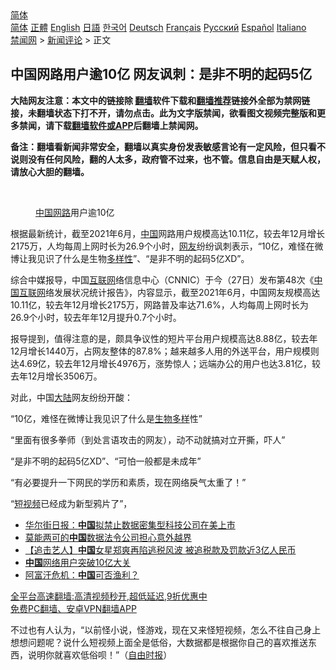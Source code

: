  <!-- 面包屑导航 --> <div class="breadcrumb"><!-- GTranslate: https://gtranslate.io/ -->  <div class="switcher notranslate">  <div class="selected">  <a href="#" onclick="return false;"> 简体</a>  </div>  <div class="option">  <a href="https://www.bannedbook.org" onclick="doGTranslate('zh-CN|zh-CN');jQuery('div.switcher div.selected a').html(jQuery(this).html());return false;" title="简体中文" class="nturl selected"> 简体</a>  <a href="https://www.bannedbook.org/zh-tw/" onclick="doGTranslate('zh-CN|zh-TW');jQuery('div.switcher div.selected a').html(jQuery(this).html());return false;" title="繁體中文" class="nturl"> 正體</a>  <a href="https://www.bannedbook.org/en/" onclick="doGTranslate('zh-CN|en');jQuery('div.switcher div.selected a').html(jQuery(this).html());return false;" title="English" class="nturl"> English</a>  <a href="https://www.bannedbook.org/ja/" onclick="doGTranslate('zh-CN|ja');jQuery('div.switcher div.selected a').html(jQuery(this).html());return false;" title="日本語" class="nturl"> 日語</a>  <a href="https://www.bannedbook.org/ko/" onclick="doGTranslate('zh-CN|ko');jQuery('div.switcher div.selected a').html(jQuery(this).html());return false;" title="한국어" class="nturl"> 한국어</a>  <a href="https://www.bannedbook.org/de/" onclick="doGTranslate('zh-CN|de');jQuery('div.switcher div.selected a').html(jQuery(this).html());return false;" title="Deutsch" class="nturl"> Deutsch</a>  <a href="https://www.bannedbook.org/fr/" onclick="doGTranslate('zh-CN|fr');jQuery('div.switcher div.selected a').html(jQuery(this).html());return false;" title="Français" class="nturl"> Français</a>  <a href="https://www.bannedbook.org/ru/" onclick="doGTranslate('zh-CN|ru');jQuery('div.switcher div.selected a').html(jQuery(this).html());return false;" title="Русский" class="nturl"> Русский</a>  <a href="https://www.bannedbook.org/es/" onclick="doGTranslate('zh-CN|es');jQuery('div.switcher div.selected a').html(jQuery(this).html());return false;" title="Español" class="nturl"> Español</a>  <a href="https://www.bannedbook.org/it/" onclick="doGTranslate('zh-CN|it');jQuery('div.switcher div.selected a').html(jQuery(this).html());return false;" title="Italiano" class="nturl"> Italiano</a>  </div>  </div>      <div class='breadcrumb-sub'><!-- Breadcrumb NavXT 6.3.0 --> <a href="https://www.bannedbook.org/" class="home">禁闻网</a> &gt; <a href="https://www.bannedbook.org/bnews/comments/" class="category">新闻评论</a> &gt; 正文</div></div><h2>中国网路用户逾10亿 网友讽刺：是非不明的起码5亿</h2> <p class="notice"><b>大陆网友注意：本文中的链接除 <a href="https://github.com/bannedbook/fanqiang" >翻墙</a>软件下载和<a href="https://github.com/killgcd/justmysocks/blob/master/README.md">翻墙推荐</a>链接外全部为禁网链接，未翻墙状态下打不开，请勿点击。此为文字版禁闻，欲看图文视频完整版和更多禁闻，请下载<a href="https://github.com/bannedbook/fanqiang">翻墙软件或APP</a>后翻墙上禁闻网。</p><p>备注：翻墙看新闻非常安全，翻墙以真实身份发表敏感言论有一定风险，但只看不说则没有任何风险，翻的人太多，政府管不过来，也不管。信息自由是天赋人权，请放心大胆的翻墙。</b></p>  <div class="entry"> <br /> <figure><a href="https://i1.wp.com/upload-images-bucket-v64rleca837do.s3.eu-west-1.amazonaws.com/wp-content/uploads/2021/08/27105432/Screen-Shot-2021-08-27-at-8.58.53-pm.png?fit=404%2C399&#038;ssl=1" data-caption="中国网路用户逾10亿"></a><figcaption class="wp-caption-text"><a href="https://www.bannedbook.org/bnews/tag/%E4%B8%AD%E5%9B%BD/" class="st_tag internal_tag" rel="tag" title="标签 中国 下的日志">中国</a><a href="https://www.bannedbook.org/bnews/tag/%E7%BD%91%E8%B7%AF/" class="st_tag internal_tag" rel="tag" title="标签 网路 下的日志">网路</a>用户逾10亿</figcaption></figure> <p>根据最新统计，截至2021年6月，<span class='wp_keywordlink_affiliate'><a href="https://www.bannedbook.org/" title="中国" target="_blank">中国</a></span>网路用户规模高达10.11亿，较去年12月增长2175万，人均每周上网时长为26.9个小时，<a href="https://www.bannedbook.org/bnews/tag/%e7%bd%91%e5%8f%8b/" class="st_tag internal_tag" rel="tag" title="标签 网友 下的日志">网友</a>纷纷讽刺表示，“10亿，难怪在微博让我见识了什么是生物<a href="https://www.bannedbook.org/bnews/tag/%E5%A4%9A%E6%A0%B7%E6%80%A7/" class="st_tag internal_tag" rel="tag" title="标签 多样性 下的日志">多样性</a>”、“是非不明的起码5亿XD”。</p> <p>综合中媒报导，中国<a href="https://www.bannedbook.org/bnews/tag/%e4%ba%92%e8%81%94%e7%bd%91/" class="st_tag internal_tag" rel="tag" title="标签 互联网 下的日志">互联网</a>络信息中心（CNNIC）于今（27日）发布第48次《<a href="https://www.bannedbook.org/bnews/tag/%e4%b8%ad%e5%9b%bd%e4%ba%92%e8%81%94%e7%bd%91/" class="st_tag internal_tag" rel="tag" title="标签 中国互联网 下的日志">中国互联网</a>络发展状况统计报告》，内容显示，截至2021年6月，中国网友规模高达10.11亿，较去年12月增长2175万，网路普及率达71.6%，人均每周上网时长为26.9个小时，较去年年12月提升0.7个小时。</p>  <p>报导提到，值得注意的是，颇具争议性的短片平台用户规模高达8.88亿，较去年12月增长1440万，占网友整体的87.8%；越来越多人用的外送平台，用户规模则达4.69亿，较去年12月增长4976万，涨势惊人；远端办公的用户也达3.81亿，较去年12月增长3506万。</p> <p>对此，中国<span class='wp_keywordlink_affiliate'><a href="https://www.bannedbook.org/" title="大陆" target="_blank">大陆</a></span>网友纷纷开酸：</p>  <p>“10亿，难怪在微博让我见识了什么是<a href="https://www.bannedbook.org/bnews/tag/%E7%94%9F%E7%89%A9%E5%A4%9A%E6%A0%B7/" class="st_tag internal_tag" rel="tag" title="标签 生物多样 下的日志">生物多样</a>性”</p> <p>“里面有很多拳师（到处言语攻击的网友），动不动就搞对立开撕，吓人”</p>  <p>“是非不明的起码5亿XD”、“可怕一般都是未成年”</p> <p>“有必要提升一下网民的学历和素质，现在网络戾气太重了！”</p>  <p>“<a href="https://www.bannedbook.org/bnews/tag/%E7%9F%AD%E8%A7%86%E9%A2%91/" class="st_tag internal_tag" rel="tag" title="标签 短视频 下的日志">短视频</a>已经成为新型鸦片了”，</p> <ul class='op-related-articles' title='相关阅读'> <li><a href='https://www.bannedbook.org/bnews/headline/20210827/1614374.html' target='_blank'>华尔街日报：<b>中国</b>拟禁止数据密集型科技公司在美上市</a></li> <li><a href='https://www.bannedbook.org/bnews/headline/20210827/1614373.html' target='_blank'>莫能两可的<b>中国</b>数据法令公司担心意外越界</a></li> <li><a href='https://www.bannedbook.org/bnews/headline/20210827/1614357.html' target='_blank'>【追击艺人】<b>中国</b>女星郑爽再陷逃税风波 被追税款及罚款近3亿人民币</a></li> <li><a href='https://www.bannedbook.org/bnews/headline/20210827/1614346.html' target='_blank'><b>中国</b>网络用户突破10亿大关</a></li> <li><a href='https://www.bannedbook.org/bnews/headline/20210827/1614336.html' target='_blank'>阿富汗危机：<b>中国</b>可否渔利？</a></li> </ul> <p class="texttj"> <a href="https://github.com/bannedbook/fanqiang/wiki/V2ray%E6%9C%BA%E5%9C%BA" target="_blank">全平台高速翻墙:高清视频秒开,超低延迟,9折优惠中</a><br/> <a href="https://github.com/bannedbook/fanqiang/wiki/%E7%A6%81%E9%97%BB%E7%BD%91%E5%AE%89%E5%8D%93%E7%BF%BB%E5%A2%99%E6%96%B0%E9%97%BBAPP" target="_blank">免费PC翻墙、安卓VPN翻墙APP</a></p><p>不过也有人认为，“以前怪小说，怪游戏，现在又来怪短视频，怎么不往自己身上想想问题呢？说什么短视频上面全是低俗，大数据都是根据你自己的喜欢推送东西，说明你就喜欢低俗呗！”（<a href="https://www.bannedbook.org/bnews/tag/%e8%87%aa%e7%94%b1%e6%97%b6%e6%8a%a5/" class="st_tag internal_tag" rel="tag" title="标签 自由时报 下的日志">自由时报</a>）</p><a name='sharetosocial'></a>  <div style="margin-bottom:5px;padding-bottom:5px;clear:both"> <div id="archive-pix-1" class="banner-ads"> <!-- AuctionX Display platform tag START --> <div id="26318x728x90x621x_ADSLOT2" clicktrack="%%CLICK_URL_ESC%%"></div> <!-- AuctionX Display platform tag END --> </div> <div id="archive-pix-2" class="banner-ads"> <!-- AuctionX Display platform tag START --> <div id="26315x300x250x621x_ADSLOT2" clicktrack="%%CLICK_URL_ESC%%"></div> <!-- AuctionX Display platform tag END --> </div> </div>  <div id="archive-pix-1" class="banner-ads"> <!-- AuctionX Display platform tag START --> <div id="26318x728x90x621x_ADSLOT3" clicktrack="%%CLICK_URL_ESC%%"></div> <!-- AuctionX Display platform tag END --> </div> </div><!--END ENTRY--> 